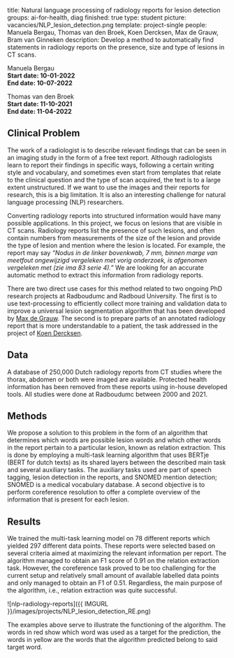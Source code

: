 title: Natural language processing of radiology reports for lesion detection 
groups: ai-for-health, diag 
finished: true 
type: student 
picture: vacancies/NLP_lesion_detection.png
template: project-single
people: Manuela Bergau, Thomas van den Broek, Koen Dercksen, Max de Grauw, Bram van Ginneken
description: Develop a method to automatically find statements in radiology reports on the presence, size and type of lesions in CT scans. 

Manuela Bergau <br>
 **Start date: 10-01-2022** <br>
 **End date: 10-07-2022**
 
Thomas van den Broek <br>
 **Start date: 11-10-2021** <br>
 **End date: 11-04-2022**

## Clinical Problem 
The work of a radiologist is to describe relevant findings that can be seen in
an imaging study in the form of a free text report. Although radiologists learn
to report their findings in specific ways, following a certain writing style
and vocabulary, and sometimes even start from templates that relate to the
clinical question and the type of scan acquired, the text is to a large extent
unstructured. If we want to use the images and their reports for research, this
is a big limitation. It is also an interesting challenge for natural language
processing (NLP) researchers.

Converting radiology reports into structured information would have many
possible applications. In this project, we focus on lesions that are visible in
CT scans. Radiology reports list the presence of such lesions, and often
contain numbers from measurements of the size of the lesion and provide the
type of lesion and mention where the lesion is located. For example, the report
may say *“Nodus in de linker bovenkwab, 7 mm, binnen marge van meetfout
ongewijzigd vergeleken met vorig onderzoek, is afgenomen vergeleken met <DATE>
(zie ima 83 serie 4).”* We are looking for an accurate automatic method to
extract this information from radiology reports.

There are two direct use cases for this method related to two ongoing PhD
research projects at Radboudumc and Radboud University. The first is to use
text-processing to efficiently collect more training and validation data to
improve a universal lesion segmentation algorithm that has been developed by
[Max de Grauw]( https://www.diagnijmegen.nl/people/max-de-grauw/). The second
is to prepare parts of an annotated radiology report that is more
understandable to a patient, the task addressed in the project of [Koen
Dercksen]( https://www.diagnijmegen.nl/projects/mihracle/).

## Data
A database of 250,000 Dutch radiology reports from CT studies where the thorax,
abdomen or both were imaged are available. Protected health information has
been removed from these reports using in-house developed tools. All studies
were done at Radboudumc between 2000 and 2021.

## Methods
We propose a solution to this problem in the form of an algorithm that
determines which words are possible lesion words and which other words in the
report pertain to a particular lesion, known as relation extraction. This is
done by employing a multi-task learning algorithm that uses BERTje (BERT for
dutch texts) as its shared layers between the described main task and several
auxiliary tasks. The auxiliary tasks used are part of speech tagging, lesion
detection in the reports, and SNOMED mention detection; SNOMED is a medical
vocabulary database. A second objective is to perform coreference resolution to
offer a complete overview of the information that is present for each lesion.

## Results
We trained the multi-task learning model on 78 different reports which yielded
297 different data points. These reports were selected based on several
criteria aimed at maximizing the relevant information per report. The algorithm
managed to obtain an F1 score of 0.91 on the relation extraction task. However,
the coreference task proved to be too challenging for the current setup and
relatively small amount of available labelled data points and only managed to
obtain an F1 of 0.51. Regardless, the main purpose of the algorithm, i.e.,
relation extraction was quite successful.

![nlp-radiology-reports]({{ IMGURL }}/images/projects/NLP_lesion_detection_RE.png)
 
The examples above serve to illustrate the functioning of the algorithm. The
words in red show which word was used as a target for the prediction, the words
in yellow are the words that the algorithm predicted belong to said target
word.
